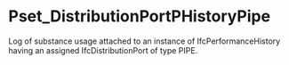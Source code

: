 # Pset_DistributionPortPHistoryPipe

Log of substance usage attached to an instance of IfcPerformanceHistory having an assigned IfcDistributionPort of type PIPE.
